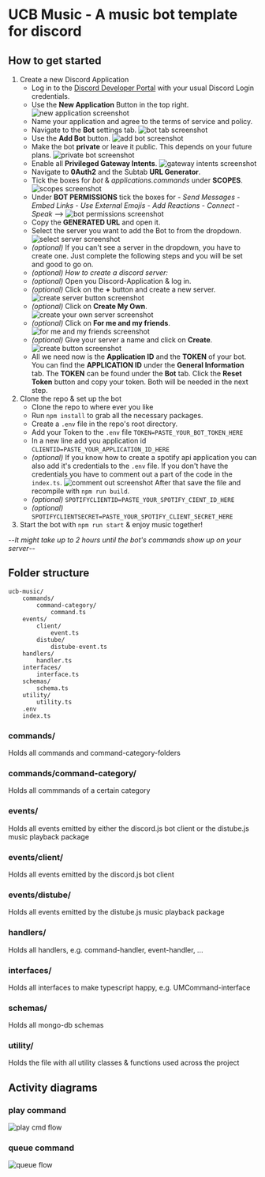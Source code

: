 # UCB Music - A music bot template for discord
## How to get started

1. Create a new Discord Application
	- Log in to the [Discord Developer Portal](https://discord.com/developers/applications) with your usual Discord Login credentials.
	- Use the **New Application** Button in the top right. ![new application screenshot](assets/screenshots/Discord-Developer-Portal-—-My-Applications.png)
	- Name your application and agree to the terms of service and policy.
	- Navigate to the **Bot** settings tab. ![bot tab screenshot](assets/screenshots/Discord-Developer-Portal-—-Bot-Settings-Tab.png)
	- Use the **Add Bot** button. ![add bot screenshot](assets/screenshots/Discord-Developer-Portal-—-Add-A-Bot.png)
	- Make the bot **private** or leave it public. This depends on your future plans. ![private bot screenshot](assets/screenshots/Discord-Developer-Portal_Private-Bot.png)
	- Enable all **Privileged Gateway Intents**. ![gateway intents screenshot](assets/screenshots/Discord-Developer-Portal-—-Gateway-Intents.png)
	- Navigate to **0Auth2** and the Subtab **URL Generator**.
	- Tick the boxes for *bot* & *applications.commands* under **SCOPES**. ![scopes screenshot](assets/screenshots/Discord-Developer-Portal_Scopes.png)
	- Under **BOT PERMISSIONS** tick the boxes for
			- *Send Messages*
			- *Embed Links*
			- *Use External Emojis*
			- *Add Reactions*
			- *Connect*
			- *Speak*
		--> ![bot permissions screenshot](assets/screenshots/Discord-Developer-Portal_Bot-Permissions.png)
	- Copy the **GENERATED URL** and open it.
	- Select the server you want to add the Bot to from the dropdown. ![select server screenshot](assets/screenshots/Discord-Authorise-access-to-your-account.png)
	- *(optional)* If you can't see a server in the dropdown, you have to create one. Just complete the following steps and you will be set and good to go on.
	- *(optional) How to create a discord server:* 
	- *(optional)* Open you Discord-Application & log in.
	- *(optional)* Click on the **+** button and create a new server. ![create server button screenshot](assets/screenshots/create_server-button.png)
	- *(optional)* Click on **Create My Own**. ![create your own server screenshot](assets/screenshots/create_your_own.png)
	- *(optional)* Click on **For me and my friends**. ![for me and my friends screenshot](assets/screenshots/for_me_and_friends.png)
	- *(optional)* Give your server a name and click on **Create**. ![create button screenshot](assets/screenshots/name_your_server.png)
	- All we need now is the **Application ID** and the **TOKEN** of your bot. You can find the **APPLICATION ID** under the **General Information** tab. The **TOKEN** can be found under the **Bot** tab. Click the **Reset Token** button and copy your token. Both will be needed in the next step.
2. Clone the repo & set up the bot
	- Clone the repo to where ever you like
	- Run `npm install` to grab all the necessary packages.
	- Create a `.env` file in the repo's root directory.
	- Add your Token to the `.env` file `TOKEN=PASTE_YOUR_BOT_TOKEN_HERE` 
	- In a new line add you application id `CLIENTID=PASTE_YOUR_APPLICATION_ID_HERE`
	- *(optional)* If you know how to create a spotify api application you can also add it's credentials to the `.env` file. If you don't have the credentials you have to comment out a part of the code in the `index.ts`. ![comment out screenshot](assets/screenshots/comment_out.png) After that save the file and recompile with `npm run build`.
	- *(optional)* `SPOTIFYCLIENTID=PASTE_YOUR_SPOTIFY_CIENT_ID_HERE`
	- *(optional)* `SPOTIFYCLIENTSECRET=PASTE_YOUR_SPOTIFY_CLIENT_SECRET_HERE`
3. Start the bot with `npm run start` & enjoy music together!

--*It might take up to 2 hours until the bot's commands show up on your server*--

## Folder structure

```
ucb-music/
	commands/
		command-category/
			command.ts
	events/
		client/
			event.ts
		distube/
			distube-event.ts
	handlers/
		handler.ts
	interfaces/
		interface.ts
	schemas/
		schema.ts
	utility/
		utility.ts
	.env
	index.ts
```

### commands/
Holds all commands and command-category-folders

### commands/command-category/
Holds all commmands of a certain category

### events/
Holds all events emitted by either the discord.js bot client or the distube.js music playback package

### events/client/
Holds all events emitted by the discord.js bot client

### events/distube/
Holds all events emitted by the distube.js music playback package

### handlers/
Holds all handlers, e.g. command-handler, event-handler, ...

### interfaces/
Holds all interfaces to make typescript happy, e.g. UMCommand-interface

### schemas/
Holds all mongo-db schemas

### utility/
Holds the file with all utility classes & functions used across the project


## Activity diagrams

### play command
![play cmd flow](assets/activity-diagrams/play-flow.png)

### queue command
![queue flow](assets/activity-diagrams/queue-flow.png)